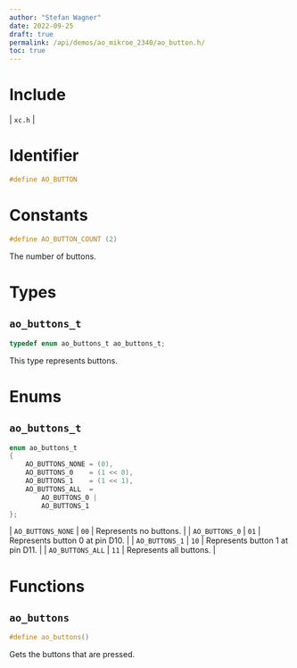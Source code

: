 ```yaml
---
author: "Stefan Wagner"
date: 2022-09-25
draft: true
permalink: /api/demos/ao_mikroe_2340/ao_button.h/
toc: true
---
```


# Include

| `xc.h` |

# Identifier

```c
#define AO_BUTTON
```

# Constants

```c
#define AO_BUTTON_COUNT (2)
```

The number of buttons.

# Types

## `ao_buttons_t`

```c
typedef enum ao_buttons_t ao_buttons_t;
```

This type represents buttons.

# Enums

## `ao_buttons_t`

```c
enum ao_buttons_t
{
    AO_BUTTONS_NONE = (0),
    AO_BUTTONS_0    = (1 << 0),
    AO_BUTTONS_1    = (1 << 1),
    AO_BUTTONS_ALL  =
        AO_BUTTONS_0 |
        AO_BUTTONS_1
};
```

| `AO_BUTTONS_NONE` | `00` | Represents no buttons. |
| `AO_BUTTONS_0` | `01` | Represents button 0 at pin D10. |
| `AO_BUTTONS_1` | `10` | Represents button 1 at pin D11. |
| `AO_BUTTONS_ALL` | `11` | Represents all buttons. |

# Functions

## `ao_buttons`

```c
#define ao_buttons()
```

Gets the buttons that are pressed.
